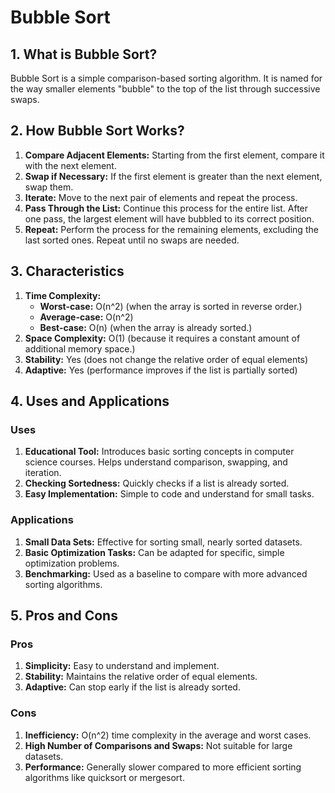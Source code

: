 # Bubble Sort

## 1. What is Bubble Sort?

Bubble Sort is a simple comparison-based sorting algorithm. It is named for the way smaller elements "bubble" to the top of the list through successive swaps.

## 2. How Bubble Sort Works?

1. **Compare Adjacent Elements:** Starting from the first element, compare it with the next element.
2. **Swap if Necessary:** If the first element is greater than the next element, swap them.
3. **Iterate:** Move to the next pair of elements and repeat the process.
4. **Pass Through the List:** Continue this process for the entire list. After one pass, the largest element will have bubbled to its correct position.
5. **Repeat:** Perform the process for the remaining elements, excluding the last sorted ones. Repeat until no swaps are needed.

## 3. Characteristics

1. **Time Complexity:**
   - **Worst-case:** O(n^2) (when the array is sorted in reverse order.)
   - **Average-case:** O(n^2)
   - **Best-case:** O(n) (when the array is already sorted.)
2. **Space Complexity:** O(1) (because it requires a constant amount of additional memory space.)
3. **Stability:** Yes (does not change the relative order of equal elements)
4. **Adaptive:** Yes (performance improves if the list is partially sorted)

## 4. Uses and Applications

### Uses

1. **Educational Tool:** Introduces basic sorting concepts in computer science courses. Helps understand comparison, swapping, and iteration.
2. **Checking Sortedness:** Quickly checks if a list is already sorted.
3. **Easy Implementation:** Simple to code and understand for small tasks.

### Applications

1. **Small Data Sets:** Effective for sorting small, nearly sorted datasets.
2. **Basic Optimization Tasks:** Can be adapted for specific, simple optimization problems.
3. **Benchmarking:** Used as a baseline to compare with more advanced sorting algorithms.

## 5. Pros and Cons

### Pros

1. **Simplicity:** Easy to understand and implement.
2. **Stability:** Maintains the relative order of equal elements.
3. **Adaptive:** Can stop early if the list is already sorted.

### Cons

1. **Inefficiency:** O(n^2) time complexity in the average and worst cases.
2. **High Number of Comparisons and Swaps:** Not suitable for large datasets.
3. **Performance:** Generally slower compared to more efficient sorting algorithms like quicksort or mergesort.
